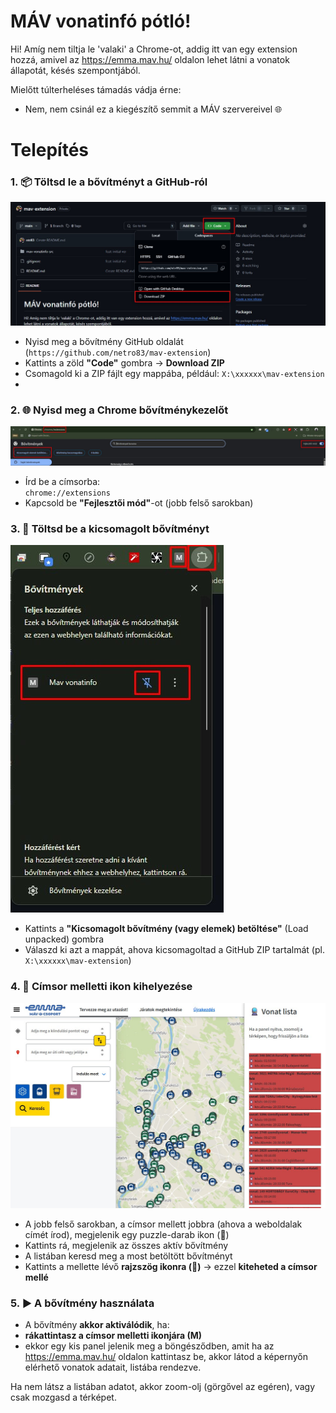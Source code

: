 # MÁV vonatinfó pótló!

Hi!
Amíg nem tiltja le 'valaki' a Chrome-ot, addig itt van egy extension hozzá, amivel az https://emma.mav.hu/ oldalon lehet látni a vonatok állapotát, késés szempontjából.

Mielőtt túlterheléses támadás vádja érne:

- Nem, nem csinál ez a kiegészítő semmit a MÁV szervereivel 🌐

# Telepítés

### 1. 📦 **Töltsd le a bővítményt a GitHub-ról**

![image1](/assets/image1.jpg)

- Nyisd meg a bővítmény GitHub oldalát (`https://github.com/netro83/mav-extension`)
- Kattints a zöld **"Code"** gombra → **Download ZIP**
- Csomagold ki a ZIP fájlt egy mappába, például: `X:\xxxxxx\mav-extension`
-

### 2. 🌐 **Nyisd meg a Chrome bővítménykezelőt**

![image1](/assets/image2.jpg)

- Írd be a címsorba:  
  `chrome://extensions`
- Kapcsold be **"Fejlesztői mód"**-ot (jobb felső sarokban)

### 3. 📂 **Töltsd be a kicsomagolt bővítményt**

![image1](/assets/image3.jpg)

- Kattints a **"Kicsomagolt bővítmény (vagy elemek) betöltése"** (Load unpacked) gombra
- Válaszd ki azt a mappát, ahova kicsomagoltad a GitHub ZIP tartalmát (pl. `X:\xxxxxx\mav-extension`)

### 4. 📌 Címsor melletti ikon kihelyezése

![image1](/assets/image4.jpg)

- A jobb felső sarokban, a címsor mellett jobbra (ahova a weboldalak címét írod), megjelenik egy puzzle-darab ikon (🧩)
- Kattints rá, megjelenik az összes aktív bővítmény
- A listában keresd meg a most betöltött bővítményt
- Kattints a mellette lévő **rajzszög ikonra (📌)** → ezzel **kiteheted a címsor mellé**

### 5. ▶️ A bővítmény használata

- A bővítmény **akkor aktiválódik**, ha:
- **rákattintasz a címsor melletti ikonjára (M)**
- ekkor egy kis panel jelenik meg a böngésződben, amit ha az https://emma.mav.hu/ oldalon kattintasz be, akkor látod a képernyőn elérhető vonatok adatait, listába rendezve.

Ha nem látsz a listában adatot, akkor zoom-olj (görgővel az egéren), vagy csak mozgasd a térképet.

